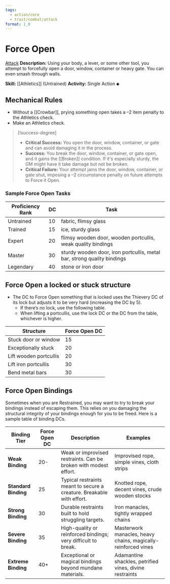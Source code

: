 ```yaml
---
tags:
  - action/core
  - trait/combat/attack
format: 1_0
---
```

# Force Open [](#Actions "Single Action")

[Attack](Attack.md "Attack Combat Trait")
**Description:** Using your body, a lever, or some other tool, you attempt to forcefully open a door, window, container or heavy gate. You can even smash through walls.

**Skill:** [[Athletics]] (Untrained)
**Activity:** Single Action ⬥

## Mechanical Rules

- Without a [[Crowbar]], prying something open takes a –2 item penalty to the Athletics check.
- Make an Athletics check.

>[!success-degree]
>- **Critical Success:** You open the door, window, container, or gate and can avoid damaging it in the process. 
>- **Success:** You break the door, window, container, or gate open, and it gains the [[Broken]] condition. If it's especially sturdy, the GM might have it take damage but not be broken.
>- **Critical Failure:** Your attempt jams the door, window, container, or gate shut, imposing a –2 circumstance penalty on future attempts to Force it Open.

### Sample Force Open Tasks

| **Proficiency Rank** | **DC** | Task                                           |
| -------------------- | ------ | ---------------------------------------------- |
| Untrained            | 10     | fabric, flimsy glass                           |
| Trained              | 15     | ice, sturdy glass                              |
| Expert               | 20     | flimsy wooden door, wooden portcullis, weak quality bindings          |
| Master               | 30     | sturdy wooden door, iron portcullis, metal bar, strong quality bindings |
| Legendary            | 40     | stone or iron door                             |

## Force Open  a locked or stuck structure

- The DC to Force Open something that is locked uses the Thievery DC of its lock but adjusts it to be very hard (increasing the DC by 5). 
	- If there’s no lock, use the following table.
	- When lifting a portcullis, use the lock DC or the DC from the table, whichever is higher.

| **Structure**          | **Force Open DC** |
| ---------------------- | ----------------- |
| Stuck door or window   | 15                |
| Exceptionally stuck    | 20                |
| Lift wooden portcullis | 20                |
| Lift iron portcullis   | 30                |
| Bend metal bars        | 30                |

## Force Open Bindings

Sometimes when you are Restrained, you may want to try to break your bindings instead of escaping them. This relies on you damaging the structural integrity of your bindings enough for you to be freed.  Here is a sample table of binding DCs.

|**Binding Tier**|**Force Open DC**|**Description**|**Examples**|
|---|---|---|---|
|**Weak Binding**|20-|Weak or improvised restraints. Can be broken with modest effort.|Improvised rope, simple vines, cloth strips|
|**Standard Binding**|25|Typical restraints meant to secure a creature. Breakable with effort.|Knotted rope, decent vines, crude wooden stocks|
|**Strong Binding**|30|Durable restraints built to hold struggling targets.|Iron manacles, tightly wrapped chains|
|**Severe Binding**|35|High-quality or reinforced bindings; very difficult to break.|Masterwork manacles, heavy chains, magically-reinforced vines|
|**Extreme Binding**|40+|Exceptional or magical bindings beyond mundane materials.|Adamantine shackles, petrified vines, divine restraints|